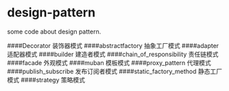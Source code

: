 # design-pattern
some code about design pattern.


####Decorator 装饰器模式
####abstractfactory 抽象工厂模式
####adapter 适配器模式
####builder 建造者模式
####chain_of_responsibility 责任链模式
####facade 外观模式
####muban 模板模式
####proxy_pattern 代理模式
####publish_subscribe 发布订阅者模式
####static_factory_method 静态工厂模式
####strategy 策略模式